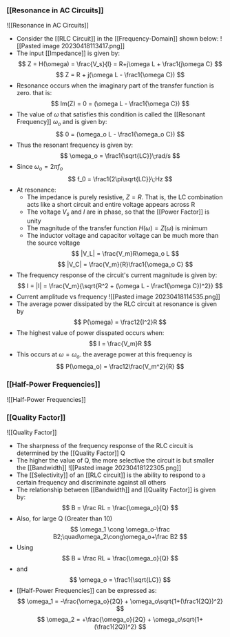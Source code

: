 ### [[Resonance in AC Circuits]]
![[Resonance in AC Circuits]]

- Consider the [[RLC Circuit]] in the [[Frequency-Domain]] shown below:
![[Pasted image 20230418113417.png]]
- The input [[Impedance]] is given by:
$$ Z = H(\omega) = \frac{V_s}{I} = R+j\omega L + \frac1{j\omega C} $$
$$ Z = R + j(\omega L - \frac1{\omega C}) $$
- Resonance occurs when the imaginary part of the transfer function is zero. that is:
$$ Im(Z) = 0 = (\omega L - \frac1{\omega C}) $$
- The value of $\omega$ that satisfies this condition is called the [[Resonant Frequency]] $\omega_o$ and is given by:
$$ 0 = (\omega_o L - \frac1{\omega_o C}) $$
- Thus the resonant frequency is given by:
$$ \omega_o = \frac1{\sqrt{LC}}\;rad/s $$
- Since $\omega_o = 2\pi f_o$
$$ f_0 = \frac1{2\pi\sqrt{LC}}\;Hz $$
- At resonance:
	- The impedance is purely resistive, $Z = R$. That is, the LC combination acts like a short circuit and entire voltage appears across R
	- The voltage $V_s$ and $I$ are in phase, so that the [[Power Factor]] is unity
	- The magnitude of the transfer function $H(\omega) = Z(\omega)$ is minimum 
	- The inductor voltage and capacitor voltage can be much more than the source voltage
$$ |V_L| = \frac{V_m}R\omega_o L $$
$$ |V_C| = \frac{V_m}{R}\frac1{\omega_o C} $$
- The frequency response of the circuit's current magnitude is given by:
$$ I = |I| = \frac{V_m}{\sqrt{R^2 + (\omega L - \frac1{\omega C})^2}} $$
- Current amplitude vs frequency
![[Pasted image 20230418114535.png]]
- The average power dissipated by the RLC circuit at resonance is given by
$$ P(\omega) = \frac12{I^2}R $$
- The highest value of power disspated occurs when:
$$ I = \frac{V_m}R $$
- This occurs at $\omega = \omega_o$. the average power at this frequency is
$$ P(\omega_o) = \frac12\frac{V_m^2}{R} $$
### [[Half-Power Frequencies]]
![[Half-Power Frequencies]]

### [[Quality Factor]]
![[Quality Factor]]

- The sharpness of the frequency response of the RLC circuit is determined by the [[Quality Factor]] Q
- The higher the value of Q, the more selective the circuit is but smaller the [[Bandwidth]]
![[Pasted image 20230418122305.png]]
- The [[Selectivity]] of an [[RLC circuit]] is the ability to respond to a certain frequency and discriminate against all others
- The relationship between [[Bandwidth]] and [[Quality Factor]] is given by:
$$ B = \frac RL = \frac{\omega_o}{Q} $$
- Also, for large Q (Greater than 10)
$$ \omega_1 \cong \omega_o-\frac B2;\quad\omega_2\cong\omega_o+\frac B2 $$
- Using 
$$  B = \frac RL = \frac{\omega_o}{Q}  $$
- and
$$ \omega_o = \frac1{\sqrt{LC}} $$
- [[Half-Power Frequencies]] can be expressed as:
$$ \omega_1 = -\frac{\omega_o}{2Q} + \omega_o\sqrt{1+(\frac1{2Q})^2} $$
$$ \omega_2 = +\frac{\omega_o}{2Q} + \omega_o\sqrt{1+(\frac1{2Q})^2} $$

